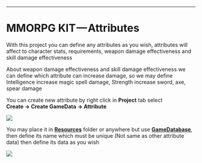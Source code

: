 * * *

MMORPG KIT — Attributes
=======================

With this project you can define any attributes as you wish, attributes will affect to character stats, requirements, weapon damage effectiveness and skill damage effectiveness

About weapon damage effectiveness and skill damage effectiveness we can define which attribute can increase damage, so we may define Intelligence increase magic spell damage, Strength increase sword, axe, spear damage

You can create new attribute by right click in **Project** tab select   
**Create → Create GameData → Attribute**

![](https://cdn-images-1.medium.com/max/1600/0*90PbAzEc4Qci5LeZ)

You may place it in [**Resources**](https://docs.unity3d.com/Manual/LoadingResourcesatRuntime.html)  folder or anywhere but use [**GameDatabase**](https://medium.com/suriyun-production/mmorpg-kit-game-database-ce081169f097), then define its name which must be unique (Not same as other attribute data) then define its data as you wish

![](https://cdn-images-1.medium.com/max/1600/0*v1Drq8FB8EEXs1qX)